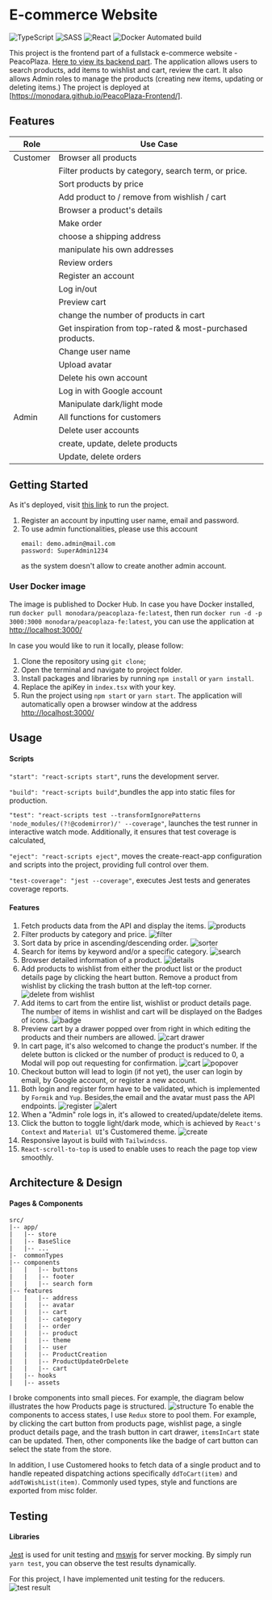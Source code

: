 # E-commerce Website

![TypeScript](https://img.shields.io/badge/TypeScript-v.4-green)
![SASS](https://img.shields.io/badge/SASS-v.4-hotpink)
![React](https://img.shields.io/badge/React-v.18-blue)
![Docker Automated build](https://img.shields.io/docker/automated/monodara/peacoplaza-fe)

This project is the frontend part of a fullstack e-commerce website - PeacoPlaza. [Here to view its backend part](https://github.com/monodara/PeacoPlaza-Backend). The application allows users to search products, add items to wishlist and cart, review the cart. It also allows Admin roles to manage the products (creating new items, updating or deleting items.) The project is deployed at [https://monodara.github.io/PeacoPlaza-Frontend/].

## Features

| Role     | Use Case                                                  |
| -------- | --------------------------------------------------------- |
| Customer | Browser all products                                      |
|          | Filter products by category, search term, or price.       |
|          | Sort products by price                                    |
|          | Add product to / remove from wishlish / cart              |
|          | Browser a product's details                               |
|          | Make order                                                |
|          | choose a shipping address                                 |
|          | manipulate his own addresses                              |
|          | Review orders                                             |
|          | Register an account                                       |
|          | Log in/out                                                |
|          | Preview cart                                              |
|          | change the number of products in cart                     |
|          | Get inspiration from top-rated & most-purchased products. |
|          | Change user name                                          |
|          | Upload avatar                                             |
|          | Delete his own account                                    |
|          | Log in with Google account                                |
|          | Manipulate dark/light mode                                |
| Admin    | All functions for customers                               |
|          | Delete user accounts                                      |
|          | create, update, delete products                           |
|          | Update, delete orders                                     |

## Getting Started

As it's deployed, visit [this link](https://github.com/Integrify-Finland/fs17-Frontend-project) to run the project.

1. Register an account by inputting user name, email and password.
2. To use admin functionalities, please use this account
   ```
   email: demo.admin@mail.com
   password: SuperAdmin1234
   ```
   as the system doesn't allow to create another admin account.

### User Docker image

The image is published to Docker Hub. In case you have Docker installed, run `docker pull monodara/peacoplaza-fe:latest`, then run `docker run -d -p 3000:3000 monodara/peacoplaza-fe:latest`, you can use the application at [http://localhost:3000/](http://localhost:3000/)

In case you would like to run it locally, please follow:

1. Clone the repository using `git clone`;
2. Open the terminal and navigate to project folder.
3. Install packages and libraries by running `npm install` or `yarn install`.
4. Replace the apiKey in `index.tsx` with your key.
5. Run the project using `npm start` or `yarn start`. The application will automatically open a browser window at the address [http://localhost:3000/](http://localhost:3000/)

## Usage

#### Scripts

`"start": "react-scripts start"`, runs the development server.

`"build": "react-scripts build"`,bundles the app into static files for production.

`"test": "react-scripts test --transformIgnorePatterns 'node_modules/(?!@codemirror)/' --coverage"`, launches the test runner in interactive watch mode. Additionally, it ensures that test coverage is calculated,

`"eject": "react-scripts eject"`, moves the create-react-app configuration and scripts into the project, providing full control over them.

`"test-coverage": "jest --coverage"`, executes Jest tests and generates coverage reports.

#### Features

1.  Fetch products data from the API and display the items.
    ![products](./src/images/screenshots/products.png)
2.  Filter products by category and price.
    ![filter](./src/images/screenshots/productFilter.png)
3.  Sort data by price in ascending/descending order.
    ![sorter](./src/images/screenshots/productSorting.png)
4.  Search for items by keyword and/or a specific category.
    ![search](./src/images/screenshots/search.png)
5.  Browser detailed information of a product.
    ![details](./src/images/screenshots/productDetail.png)
6.  Add products to wishlist from either the product list or the product details page by clicking the heart button. Remove a product from wishlist by clicking the trash button at the left-top corner.  
    ![delete from wishlist](./src/images/screenshots/deleteWishlistItem.png)
7.  Add items to cart from the entire list, wishlist or product details page. The number of items in wishlist and cart will be displayed on the Badges of icons.
    ![badge](./src/images/screenshots/badge.png)
8.  Preview cart by a drawer popped over from right in which editing the products and their numbers are allowed.
    ![cart drawer](./src/images/screenshots/cartDrawer.png)
9.  In cart page, it's also welcomed to change the product's number. If the delete button is clicked or the number of product is reduced to 0, a Modal will pop out requesting for confirmation.
    ![cart](./src/images/screenshots/cart.png)
    ![popover](./src/images/screenshots/deletePopover.png)
10. Checkout button will lead to login (if not yet), the user can login by email, by Google account, or register a new account.
11. Both login and register form have to be validated, which is implemented by `Formik` and `Yup`. Besides,the email and the avatar must pass the API endpoints.
    ![register](./src/images/screenshots/register.png)
    ![alert](./src/images/screenshots/avatarAlert.png)
12. When a "Admin" role logs in, it's allowed to created/update/delete items.
13. Click the button to toggle light/dark mode, which is achieved by `React's Context` and `Material UI`'s Customered theme.
    ![create](./src/images/screenshots/create.png)
14. Responsive layout is build with `Tailwindcss`.
15. `React-scroll-to-top` is used to enable uses to reach the page top view smoothly.

## Architecture & Design

#### Pages & Components

```
src/
|-- app/
|   |-- store
|   |-- BaseSlice
|   |-- ...
|-  commonTypes
|-- components
|   |   |-- buttons
|   |   |-- footer
|   |   |-- search form
|-- features
|   |   |-- address
|   |   |-- avatar
|   |   |-- cart
|   |   |-- category
|   |   |-- order
|   |   |-- product
|   |   |-- theme
|   |   |-- user
|   |   |-- ProductCreation
|   |   |-- ProductUpdateOrDelete
|   |   |-- cart
|   |-- hooks
|   |-- assets
```

I broke components into small pieces. For example, the diagram below illustrates the how Products page is structured.
![structure](./src//images/screenshots/componentStructure.png)
To enable the components to access states, I use `Redux` store to pool them. For example, by clicking the cart button from products page, wishlist page, a single product details page, and the trash button in cart drawer, `itemsInCart` state can be updated. Then, other components like the badge of cart button can select the state from the store.

In addition, I use Customered hooks to fetch data of a single product and to handle repeated dispatching actions specifically `ddToCart(item)` and `addToWishList(item)`.
Commonly used types, style and functions are exported from misc folder.

## Testing

#### Libraries

[Jest](https://jestjs.io/) is used for unit testing and [mswjs](https://mswjs.io/) for server mocking. By simply run `yarn test`, you can observe the test results dynamically.

For this project, I have implemented unit testing for the reducers.
![test result](./src/images/screenshots/test.png)
